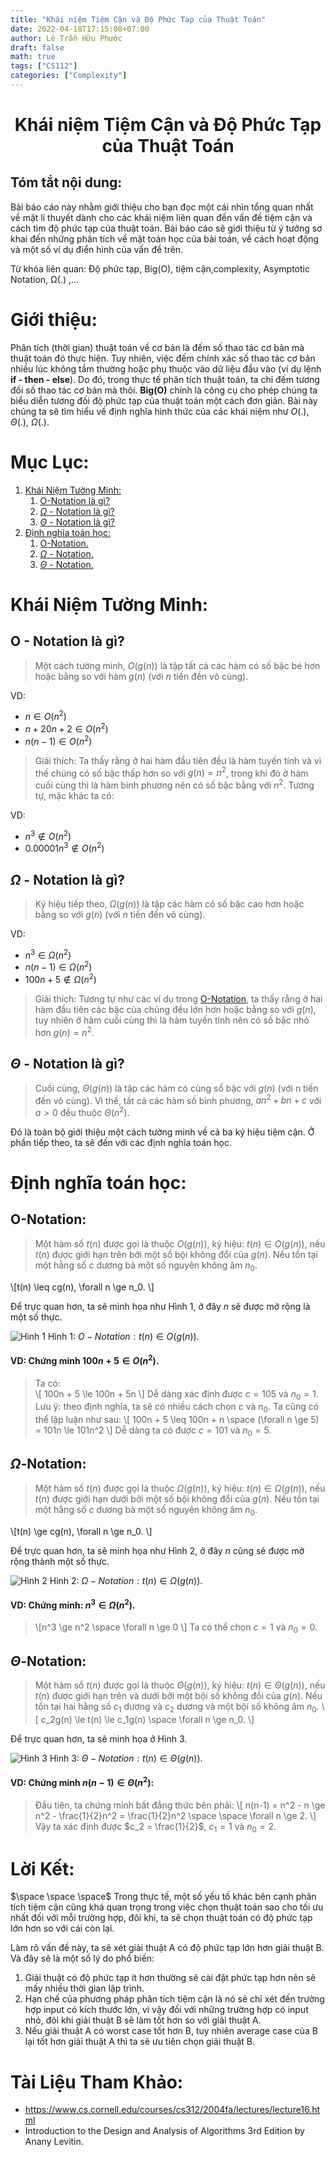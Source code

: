 ```yaml
---
title: "Khái niệm Tiệm Cận và Độ Phức Tạp của Thuật Toán"
date: 2022-04-18T17:15:08+07:00
author: Lê Trần Hữu Phước
draft: false
math: true
tags: ["CS112"]
categories: ["Complexity"]
---
```

<h1 style="text-align: center;">Khái niệm Tiệm Cận và Độ Phức Tạp của Thuật Toán</h1>

## Tóm tắt nội dung:

Bài báo cáo này nhằm giới thiệu cho bạn đọc một cái nhìn tổng quan nhất
về mặt lí thuyết dành cho các khái niệm liên quan đến vấn đề tiệm cận và cách tìm độ phức tạp của thuật toán. Bài báo cáo sẽ giới thiệu từ ý tưởng sơ khai đến những phân tích về mặt toán học của bài toán, về cách hoạt động và một số ví dụ điển hình của vấn đề trên.

Từ khóa liên quan: Độ phức tạp, Big(O), tiệm cận,complexity, Asymptotic
Notation, Ω(.) ,...

# Giới thiệu:

Phân tích (thời gian) thuật toán về cơ bản là đếm số thao tác cơ bản mà thuật toán đó thực hiện. Tuy nhiên, việc đếm chính xác số thao tác cơ bản nhiều lúc không tầm thường hoặc phụ thuộc vào dữ liệu đầu vào (ví dụ lệnh **if - then - else**). Do đó, trong thực tế phân tích thuật toán, ta chỉ đếm tương đối số thao tác cơ bản mà thôi. **Big(O)** chính là công cụ cho phép chúng ta biểu diễn tương đối độ phức tạp của thuật toán một cách đơn giản. Bài này chúng ta sẽ tìm hiểu về định nghĩa hình thức của các khái niệm như $O(.)$, $\Theta(.)$, $\Omega(.)$.

# Mục Lục:
1. [Khái Niệm Tường Minh:](#khái-niệm-tường-minh)
    1. [O-Notation là gì?](#o---notation-là-gì)
    2. [$\Omega$ - Notation là gì?](#omega---notation-là-gì)
    3. [$\Theta$ - Notation là gì?](#theta---notation-là-gì)
2. [Định nghĩa toán học:](#định-nghĩa-toán-học)
    1. [O-Notation.](#o-notation)
    2. [$\Omega$ - Notation.](#omega-notation)
    3. [$\Theta$ - Notation.](#theta-notation)


# Khái Niệm Tường Minh:
## O - Notation là gì?
> Một cách tường minh, $O(g(n))$ là tập tất cả các hàm có số bậc bé hơn hoặc bằng so với hàm $g(n)$ (với $n$ tiến đền vô cùng).

VD: 
- $n \in O(n^2)$
- $n + 20n + 2 \in O(n^2)$
- $n(n-1) \in O(n^2)$

> Giải thích: Ta thấy rằng ở hai hàm đầu tiên đều là hàm tuyến tính và vì thế chúng có số bậc thấp hơn so với $g(n) = n^2$, trong khi đó ở hàm cuối cùng thì là hàm bình phương nên có số bậc bằng với $n^2$. Tương tự, mặc khác ta có:

VD:
- $n^3 \notin O(n^2)$
- $0.00001n^3 \notin O(n^2)$

## $\Omega$ - Notation là gì?
> Ký hiệu tiếp theo, $\Omega (g(n))$ là tập các hàm có số bậc cao hơn hoặc bằng so với $g(n)$ (với $n$ tiến đến vô cùng).

VD:
- $n^3 \in \Omega(n^2)$
- $n(n-1) \in \Omega(n^2)$
- $100n + 5 \notin \Omega(n^2)$

> Giải thích: Tương tự như các ví dụ trong [O-Notation](#o---notation-là-gì), ta thấy rằng ở hai hàm đầu tiên các bậc của chúng đều lớn hơn hoặc bằng so với $g(n)$, tuy nhiên ở hàm cuối cùng thì là hàm tuyến tính nên có số bậc nhỏ hơn $g(n) = n^2$.

## $\Theta$ - Notation là gì?
> Cuối cùng, $\Theta(g(n))$ là tập các hàm có cùng số bậc với $g(n)$ (với n tiến đến vô cùng). Vì thế, tất cả các hàm số bình phương, $an^2 + bn +c$ với $a > 0$ đều thuộc $\Theta(n^2)$.

Đó là toàn bộ giới thiệu một cách tường minh về cả ba ký hiệu tiệm cận. Ở phần tiếp theo, ta sẽ đến với các định nghĩa toán học.

# Định nghĩa toán học:
## O-Notation:
> Một hàm số $t(n)$ được gọi là thuộc $O(g(n))$, ký hiệu: $t(n) \in O(g(n))$, nếu $t(n)$ được giới hạn trên bởi một số bội không đổi của $g(n)$. Nếu tồn tại một hằng số $c$ dương bà một số nguyên không âm $n_0$.

\\[t(n) \leq cg(n), \forall n \ge n_0. \\]

Để trực quan hơn, ta sẽ minh họa như Hình 1, ở đây $n$ sẽ được mở rộng là một số thực.

![Hình 1](/images/AsymptoticNotation/O-notation.jpg "Hình 1")
Hình 1: $O - Notation: t(n) \in O(g(n))$.

#### VD: Chứng minh $100n + 5 \in O(n^2)$.

> Ta có:    
    \\[ 100n + 5 \le 100n + 5n \\]
Dễ dàng xác định được $c = 105$ và $n_0 = 1$.
Lưu ý: theo định nghĩa, ta sẽ có nhiều cách chọn $c$ và $n_0$. Ta cũng có thể lập luận như sau:
    \\[ 100n + 5 \leq 100n + n \space (\forall n \ge 5) = 101n \le 101n^2 \\]
Dễ dàng ta có được $c = 101$ và $n_0 = 5$.

## $\Omega$-Notation:
> Một hàm số $t(n)$ được gọi là thuộc $\Omega(g(n))$, ký hiệu: $t(n) \in \Omega(g(n))$, nếu $t(n)$ được giới hạn dưới bởi một số bội không đổi của $g(n)$. Nếu tồn tại một hằng số $c$ dương bà một số nguyên không âm $n_0$.

\\[t(n) \ge cg(n), \forall n \ge n_0. \\]

Để trực quan hơn, ta sẽ minh họa như Hình 2, ở đây $n$ cũng sẽ được mở rộng thành một số thực.

![Hình 2](/images/AsymptoticNotation/Omega-notation.jpg "Hình 2")
Hình 2: $\Omega - Notation: t(n) \in \Omega(g(n))$.

#### VD: Chứng minh: $n^3 \in \Omega(n^2).$
> \\[n^3 \ge n^2 \space \forall n \ge 0 \\]
Ta có thể chọn $c = 1$ và $n_0 = 0$.

## $\Theta$-Notation:
> Một hàm số $t(n)$ được gọi là thuộc $\Theta(g(n))$, ký hiệu: $t(n) \in \Theta(g(n))$, nếu $t(n)$ được giới hạn trên và dưới bởi một bội số không đổi của $g(n)$. Nếu tồn tại hai hằng số $c_1$ dương và $c_2$ dương và một bội số không âm $n_0$.
\\[ c_2g(n) \le t(n) \le c_1g(n) \space \forall n \ge n_0. \\]

Để trực quan hơn, ta sẽ minh họa ở Hình 3.

![Hình 3](/images/AsymptoticNotation/Theta-notation.jpg "Hình 3")
Hình 3: $\Theta - Notation: t(n) \in \Theta(g(n))$.

#### VD: Chứng minh $n(n-1) \in \Theta(n^2)$:
> Đầu tiên, ta chứng minh bất đẳng thức bên phải:
    \\[ n(n-1) = n^2 - n \ge n^2 - \frac{1}{2}n^2 = \frac{1}{2}n^2 \space \space \forall n \ge 2. \\]
    Vậy ta xác định được $c_2 = \frac{1}{2}$, $c_1 = 1$ và $n_0 = 2.$

# Lời Kết:

$\space \space \space$ Trong thực tế, một số yếu tố khác bên cạnh phân tích tiệm cận cũng khá quan trọng trong việc chọn thuật toán sao cho tối ưu nhất đối với mỗi trường hợp, đôi khi, ta sẽ chọn thuật toán có độ phức tạp lớn hơn so với cái còn lại.

Làm rõ vấn đề này, ta sẽ xét giải thuật A có độ phức tạp lớn hơn giải thuật B. Và đây sẽ là một số lý do phổ biến:

1. Giải thuật có độ phức tạp ít hơn thường sẽ cài đặt phức tạp hơn nên sẽ mấy nhiều thời gian lập trình.
2. Hạn chế của phương pháp phân tích tiệm cận là nó sẽ chỉ xét đến trường hợp input có kích thước lớn, vì vậy đối với những trường hợp có input nhỏ, đôi khi giải thuật B sẽ làm tốt hơn so với giải thuật A.
3. Nếu giải thuật A có worst case tốt hơn B, tuy nhiên average case của B lại tốt hơn giải thuật A thì ta sẽ ưu tiên chọn giải thuật B.

# Tài Liệu Tham Khảo:
- https://www.cs.cornell.edu/courses/cs312/2004fa/lectures/lecture16.html
- Introduction to the Design and Analysis of Algorithms 3rd Edition by Anany Levitin.